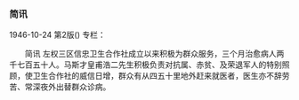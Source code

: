 ### 简讯

1946-10-24
第2版()
专栏：

　　简讯
    左权三区信忠卫生合作社成立以来积极为群众服务，三个月治愈病人两千七百五十人。马斯才皇甫浩二先生积极负责对抗属、赤贫、及荣退军人的特别照顾，使卫生合作社的威信日增，群众有从四五十里地外赶来就医者，医生亦不辞劳苦、常深夜外出替群众诊病。
